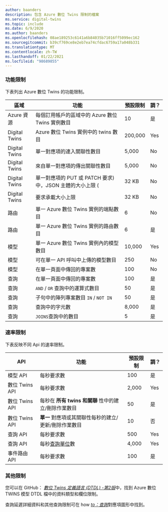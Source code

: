 ```yaml
---
author: baanders
description: 包含 Azure 數位 Twins 限制的檔案
ms.service: digital-twins
ms.topic: include
ms.date: 6/9/2020
ms.author: baanders
ms.openlocfilehash: 08ae189253c6141a6b84035b71016ff5099ec162
ms.sourcegitcommit: b39cf769ce8e2eb7ea74cfdac6759a17a048b331
ms.translationtype: MT
ms.contentlocale: zh-TW
ms.lasthandoff: 01/22/2021
ms.locfileid: "98689855"
---
```

### <a name="functional-limits"></a>功能限制

下表列出 Azure 數位 Twins 的功能限制。

| 區域 | 功能 | 預設限制 | 調？ |
| --- | --- | --- | --- |
| Azure 資源 | 每個訂用帳戶的區域中的 Azure 數位 Twins 實例數目 | 10 | 是 |
| Digital Twins | Azure 數位 Twins 實例中的 twins 數目 | 200,000 | Yes |
| Digital Twins | 單一對應項的連入關聯性數目 | 5,000 | No |
| Digital Twins | 來自單一對應項的傳出關聯性數目 | 5,000 | No |
| Digital Twins | 單一對應項的 PUT 或 PATCH 要求) 中，JSON 主體的大小上限 ( | 32 KB | No |
| Digital Twins | 要求承載大小上限 | 32 KB | No | 
| 路由 | 單一 Azure 數位 Twins 實例的端點數目 | 6 | No |
| 路由 | 單一 Azure 數位 Twins 實例的路由數目 | 6 | 是 |
| 模型 | 單一 Azure 數位 Twins 實例內的模型數目 | 10,000 | Yes |
| 模型 | 可在單一 API 呼叫中上傳的模型數目 | 250 | No |
| 模型 | 在單一頁面中傳回的專案數 | 100 | No |
| 查詢 | 在單一頁面中傳回的專案數 | 100 | 是 |
| 查詢 | `AND`  /  `OR` 查詢中的運算式數目 | 50 | 是 |
| 查詢 | 子句中的陣列專案數目 `IN`  /  `NOT IN` | 50 | 是 |
| 查詢 | 查詢中的字元數 | 8,000 | 是 |
| 查詢 | `JOINS`查詢中的數目 | 5 | 是 |

### <a name="rate-limits"></a>速率限制

下表反映不同 Api 的速率限制。

| API | 功能 | 預設限制 | 調？ |
| --- | --- | --- | --- |
| 模型 API | 每秒要求數 | 100 | 是 |
| 數位 Twins API | 每秒要求數 | 2,000 | Yes |
| 數位 Twins API | 每秒在 **所有 twins 和關聯** 性中的建立/刪除作業數目 | 50 | 是 |
| 數位 Twins API | **單一** 對應項或其關聯性每秒的建立/更新/刪除作業數目 | 10 | 否 |
| 查詢 API | 每秒要求數 | 500 | Yes |
| 查詢 API | 每秒[查詢單位](../articles/digital-twins/concepts-query-units.md)數 | 4,000 | Yes |
| 事件路由 API | 每秒要求數 | 100 | 是 |

### <a name="other-limits"></a>其他限制

您可以在 GitHub： [*數位 Twins 定義語言 (DTDL) -第2版*](https://github.com/Azure/opendigitaltwins-dtdl/blob/master/DTDL/v2/dtdlv2.md)中，找到 Azure 數位 TWINS 模型 DTDL 檔中的資料類型和欄位限制。
 
查詢延遲詳細資料和其他查詢限制可在 how [*to：查詢*](../articles/digital-twins/how-to-query-graph.md)對應項圖形中找到。

